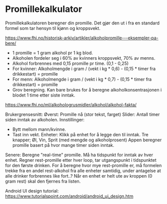 # Promillekalkulator
Promillekalkulatoren beregner din promille.
Det gjør den ut i fra en standard formel som tar hensyn til kjønn og kroppsvekt.

https://www.fhi.no/historisk-arkiv/artikler/alkoholpromille---eksempler-pa-bere/
* 1 promille = 1 gram alkohol pr 1 kg blod.
* Alkoholen fordeler seg i 60% av kvinners kroppsvekt, 70% av menns.
* Alkohol forbrennes med 0,15 promille pr time. (0,1 - 0,25)
* For kvinner: Alkoholmengde i gram / (vekt i kg * 0,6) - (0,15 * timer fra drikkestart) = promille
* For menn: Alkoholmengde i gram / (vekt i kg * 0,7) - (0,15 * timer fra drikkestart) = promille
* Grov beregning. Kan bare brukes for å beregne alkoholkonsentrasjonen i blodet 1 time etter siste inntak.

https://www.fhi.no/ml/alkohologrusmidler/alkohol/alkohol-fakta/

Brukergrensesnitt:
Øverst: Promille nå (stor tekst, farget)
Slider: Antall timer siden inntak av alkoholen.
Innstillinger: 
* Bytt mellom mann/kvinne. 
* Tast inn vekt.
Enheter: Klikk på enhet for å legge den til inntak.
Tre knapper; Øl, Vin, Sprit (med mengde og alkoholprosent)
Appen beregner promille basert på hvor mange timer siden inntak.

Senere:
Beregne "real-time" promille.
Må ha tidspunkt for inntak av hver enhet. Regner rest-promille etter hver loop, tar utgangspunkt i tidspunktet for den første drinken. For å beregne hvor mye rest-promille er, må formelen trekke fra en andel rest-alkohol fra alle enheter samtidig, under antagelse at alle drinker forbrennes like fort..?
Når en enhet er helt ute av kroppen (0 gram rest) skal den fjernes fra listen.

Android UI design tutorial:
https://www.tutorialspoint.com/android/android_ui_design.htm

